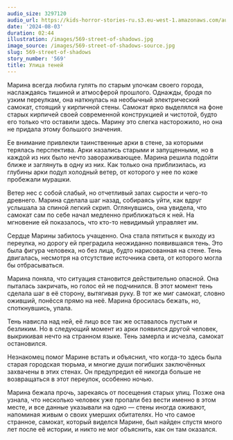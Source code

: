 ```yaml
---
audio_size: 3297120
audio_url: https://kids-horror-stories-ru.s3.eu-west-1.amazonaws.com/audio/569-street-of-shadows.mp3
date: '2024-08-03'
duration: 02:44
illustration: /images/569-street-of-shadows.jpg
image_source: /images/569-street-of-shadows-source.jpg
slug: 569-street-of-shadows
story_number: '569'
title: Улица теней
---
```


Марина всегда любила гулять по старым улочкам своего города, наслаждаясь тишиной и атмосферой прошлого. Однажды, бродя по узким переулкам, она наткнулась на необычный электрический самокат, стоящий у кирпичной стены. Самокат ярко выделялся на фоне старых кирпичей своей современной конструкцией и чистотой, будто его только что оставили здесь. Марину это слегка насторожило, но она не придала этому большого значения.

Ее внимание привлекли таинственные арки в стене, за которыми терялась перспектива. Арки казались старыми и запущенными, но в каждой из них было нечто завораживающее. Марина решила подойти ближе и заглянуть в одну из них. Как только она приблизилась, из глубины арки подул холодный ветер, от которого у нее по коже пробежали мурашки.

Ветер нес с собой слабый, но отчетливый запах сырости и чего-то древнего. Марина сделала шаг назад, собираясь уйти, как вдруг услышала за спиной легкий скрип. Оглянувшись, она увидела, что самокат сам по себе начал медленно приближаться к ней. На мгновение ей показалось, что кто-то невидимый управляет им.

Сердце Марины забилось учащенно. Она стала пятиться к выходу из переулка, но дорогу ей преградила неожиданно появившаяся тень. Это была фигура человека, но без лица, будто нарисованная на стене. Тень двигалась, несмотря на отсутствие источника света, от которого могла бы отбрасываться.

Марина поняла, что ситуация становится действительно опасной. Она пыталась закричать, но голос ей не подчинился. В этот момент тень сделала шаг в её сторону, вытягивая руку. В тот же миг самокат, словно оживший, понёсся прямо на неё. Марина бросилась бежать, но, споткнувшись, упала.

Тень нависла над ней, её лицо все так же оставалось пустым и безликим. Но в следующий момент из арки появился другой человек, выкрикивая нечто на странном языке. Тень замерла и исчезла, самокат остановился.

Незнакомец помог Марине встать и объяснил, что когда-то здесь была старая городская тюрьма, и многие души погибших заключённых захвачены в этих стенах. Он предупредил её никогда больше не возвращаться в этот переулок, особенно ночью.

Марина бежала прочь, зарекаясь от посещения старых улиц. Позже она узнала, что несколько человек уже пропали без вести именно в этом месте, и все данные указывали на одно — стены иногда оживают, напоминая живым о своих умерших обитателях. Но что самое странное, самокат, который виделся Марине, был найден спустя много лет после её истории, и никто не мог объяснить, как он там оказался.
